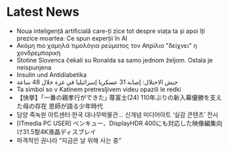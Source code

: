 # Latest News
-  Noua inteligență artificială care-ți zice tot despre viața ta și apoi îți prezice moartea: Ce spun experții în AI
-  Ακόμη πιο χαμηλά τιμολόγια ρεύματος τον Απρίλιο "δείχνει" η χονδρεμπορική
-  Stotine Slovenca čekali su Ronalda sa samo jednom željom. Ostala je neispunjena
-  Insulin und Antidiabetika
-  جيش الاحتلال: إصابة 31 عسكريا إسرائيليا في غزة خلال 48 ساعة
-  Ta simbol so v Katinem pretresljivem videu opazili le redki
-  【快挙】｢一番の親孝行ができた｣ 尊富士(24) 110年ぶりの新入幕優勝を支えた母の存在 恩師が語る少年時代
-  담양 죽녹원 아트센터·한국 대나무박물관… 신개념 미디어아트 ‘실감 콘텐츠’ 전시
-  [ITmedia PC USER] ベンキュー、DisplayHDR 400にも対応した映像編集向け31.5型4K液晶ディスプレイ
-  파격적인 권나라 “지금은 날 위해 사는 중”
